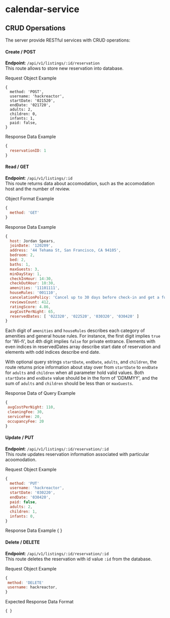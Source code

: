 # calendar-service

## CRUD Opersations
The server provide RESTful services with CRUD operations:

#### Create / POST
**Endpoint**: `/api/v1/listings/:id/reservation`  
This route allows to store new reservation into database.

Request Object Example
```javscript
{  
  method: 'POST',  
  username: 'hackreactor',  
  startDate: '021520',  
  endDate: '021720',  
  adults: 2,  
  children: 0,  
  infants: 1,  
  paid: false,  
}
```

Response Data Example
```javascript
{  
  reservationID: 1  
}
```


#### Read / GET
**Endpoint**: `/api/v1/listings/:id`  
This route returns data about accomodation, such as the accomodation host and the number of review.

Object Format Example  
```javascript
{  
  method: 'GET'  
}
```

Response Data Example
```javascript
{  
  host: Jordan Spears,  
  joinDate: '120209',  
  address: '44 Tehama St, San Francisco, CA 94105',  
  bedroom: 2,  
  bed: 2,  
  baths: 1,  
  maxGuests: 3,
  minDayStay: 1,  
  checkInHour: 14:30,  
  checkOutHour: 10:30,  
  amenities: '11101111',  
  houseRules: '001110',  
  cancelationPolicy: 'Cancel up to 30 days before check-in and get a full refund.',  
  reviewsCount: 412,  
  ratingScore: 4.86,  
  avgCostPerNight: 65,  
  reservedDates: [ '022320', '022520', '030320', '030420' ]  
}
```

Each digit of `amenities` and `houseRules` describes each category of amenities and general house rules. For instance, the first digit implies `true` for 'Wi-fi', but 4th digit implies `false` for private entrance. Elements with even indices in reservedDates array describe start date of reservation and elements with odd indices describe end date.

With optional query strings `startDate`, `endDate`, `adults`, and `children`, the route returns price information about stay over from `startDate` to `endDate` for `adults` and `children` when all parameter hold valid values. Both `startDate` and `endDate` value should be in the form of 'DDMMYY', and the sum of `adults` and `children` should be less than or `maxGuests`.

Response Data of Query Example
```javascript
{  
 avgCostPerNight: 110,  
 cleaningFee: 30,
 serviceFee: 20,
 occupancyFee: 20
}
```

#### Update / PUT
**Endpoint**: `/api/v1/listings/:id/reservation/:id`  
This route updates reservation information associated with particular acoomodation.

Request Object Example  
```javascript
{  
  method: 'PUT'  
  username: 'hackreactor',  
  startDate: '030220',  
  endDate: '030420',  
  paid: false,  
  adults: 2,  
  children: 1,  
  infants: 0,  
}
```
Response Data Example
{ }

#### Delete / DELETE
**Endpoint**: `/api/v1/listings/:id/reservation/:id`  
This route deletes the reservation with id value `:id` from the database.

Request Object Example
```javascript
{  
 method: 'DELETE'  
 username: hackreactor,  
}
```

Expected Response Data Format
```javascript
{ }
```